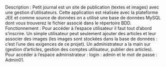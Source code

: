 Description :
Petit journal est un site de publication (textes et images) avec une gestion d’utilisateurs. Cette application est réalisée avec la plateforme JEE et comme source de données on a utilisé une base de données MySQL dont vous trouverez le fichier associé dans le répertoire BDD.
Fonctionnement :
Pour accéder à l’espace utilisateur il faut tout d’abord s’inscrire. Un simple utilisateur peut seulement ajouter des articles et leur associer des images (les images sont stockées dans la base de données : c’est l’une des exigences de ce projet).
Un administrateur a la main sur (gestion d’articles, gestion des comptes utilisateur, publier des articles). Pour accéder à l’espace administrateur : login : admin et le mot de passe : Admin01.
